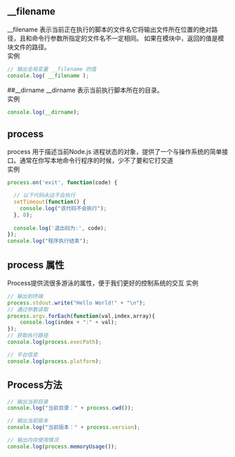 ## __filename
__filename 表示当前正在执行的脚本的文件名它将输出文件所在位置的绝对路径，且和命令行参数所指定的文件名不一定相同。 如果在模块中，返回的值是模块文件的路径。  
实例  
```javascript
// 输出全局变量 __filename 的值
console.log( __filename );
```
##__dirname
__dirname 表示当前执行脚本所在的目录。  
实例  
```javascript
console.log(__dirname);
```
## process
process 用于描述当前Node.js 进程状态的对象，提供了一个与操作系统的简单接口。通常在你写本地命令行程序的时候，少不了要和它打交道  
实例  
```javascript
process.on('exit', function(code) {

  // 以下代码永远不会执行
  setTimeout(function() {
    console.log("该代码不会执行");
  }, 0);
  
  console.log('退出码为:', code);
});
console.log("程序执行结束");
```
## process 属性
Process提供流很多游泳的属性，便于我们更好的控制系统的交互
实例  
```javascript
// 输出到终端
process.stdout.write("Hello World!" + "\n");
// 通过参数读取
process.argv.forEach(function(val,index,array){
	console.log(index + ":" + val);
});
// 获取执行路径
console.log(process.execPath);

// 平台信息
console.log(process.platform);
```
## Process方法
```javascript
// 输出当前目录
console.log("当前目录：" + process.cwd());

// 输出当前版本
console.log("当前版本：" + process.version);

// 输出内存使用情况
console.log(process.memoryUsage());
```
